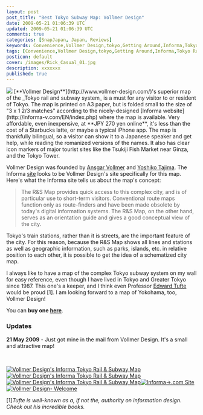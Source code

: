 ```yaml
---           
layout: post
post_title: "Best Tokyo Subway Map: Vollmer Design"
date: 2009-05-21 01:06:39 UTC
updated: 2009-05-21 01:06:39 UTC
comments: true
categories: [SnapJapan, Japan, Reviews]
keywords: Convenience,Vollmer Design,tokyo,Getting Around,Informa,Tokyo Rail and Subway Map
tags: [Convenience,Vollmer Design,tokyo,Getting Around,Informa,Tokyo Rail and Subway Map]
posticon: default
cover: /images/Rick_Casual_01.jpg
description: xxxxxxx
published: true
---
```

 

<img class="right" src="http://farm4.static.flickr.com/3638/3537596446_606dcbdcba_m.jpg"/>
[**Vollmer Design**](http://www.vollmer-design.com/)'s superior map of the _Tokyo rail and subway system_ is a must for any visitor to or resident of Tokyo. The map is printed on A3 paper, but is folded small to the size of "3 x 1 2/3 matches" according to the nicely-designed [Informa website](http://informa-v.com/EN/index.php) where the map is available. Very affordable, even inexpensive, at **JPY 270 yen online**, it's less than the cost of a Starbucks latte, or maybe a typical iPhone app. The map is thankfully bilingual, so a visitor can show it to a Japanese speaker and get help, while reading the romanized versions of the names. It also has clear icon markers of major tourist sites like the Tsukiji Fish Market near Ginza, and the Tokyo Tower.  




Vollmer Design was founded by [Ansgar Vollmer](http://www.vollmer-design.com/VD/page/vollmer) and [Yoshiko Tajima](http://www.vollmer-design.com/VD/page/tajima). The Informa [site](http://informa-v.com/EN/index.php) looks to be Vollmer Design's site specifically for this map. Here's what the Informa site tells us about the map's concept:




> The R&S Map provides quick access to this complex city, and is of particular use to short-term visitors. Conventional route maps function only as route-finders and have been made obsolete by today's digital information systems. The R&S Map, on the other hand, serves as an orientation guide and gives a good conceptual view of the city.




Tokyo's train stations, rather than it is streets, are the important feature of the city. For this reason, because the R&S Map shows all lines and stations as well as geographic information, such as parks, islands, etc. in relative position to each other, it is possible to get the idea of a schematized city map.




I always like to have a map of the complex Tokyo subway system on my wall for easy reference, even though I have lived in Tokyo and Greater Tokyo since 1987. This one's a keeper, and I think even Professor [Edward Tufte](http://www.edwardtufte.com) would be proud [1]. I am looking forward to a map of Yokohama, too, Vollmer Design!




You can **buy one [here](http://informa-v.com/EN/shop/index.htm)**.




### Updates






**21 May 2009** - Just got mine in the mail from Vollmer Design. It's a small and attractive map!


 <br />

[![Vollmer Design's Informa Tokyo Rail & Subway Map](http://farm3.static.flickr.com/2083/3536783269_ace18174d1_s.jpg)](http://www.flickr.com/photos/81796435@N00/3536783269 "View 'Vollmer Design's Informa Tokyo Rail & Subway Map' on Flickr.com")[![Vollmer Design's Informa Tokyo Rail & Subway Map](http://farm3.static.flickr.com/2098/3536782869_4a95bf5c21_s.jpg)](http://www.flickr.com/photos/81796435@N00/3536782869 "View 'Vollmer Design's Informa Tokyo Rail & Subway Map' on Flickr.com")[![Vollmer Design's Informa Tokyo Rail & Subway Map](http://farm3.static.flickr.com/2107/3536782697_b0deac60f1_s.jpg)](http://www.flickr.com/photos/81796435@N00/3536782697 "View 'Vollmer Design's Informa Tokyo Rail & Subway Map' on Flickr.com")[![Informa->.com Site](http://farm3.static.flickr.com/2446/3537592344_6f882a77d4_s.jpg)](http://www.flickr.com/photos/81796435@N00/3537592344 "View 'Informa->.com Site' on Flickr.com")[![Vollmer Design- Welcome](http://farm3.static.flickr.com/2087/3537592160_305f6c4810_s.jpg)](http://www.flickr.com/photos/81796435@N00/3537592160 "View 'Vollmer Design- Welcome' on Flickr.com")




[1]_Tufte is well-known as a, if not the, authority on information design. Check out his incredible books._ 



